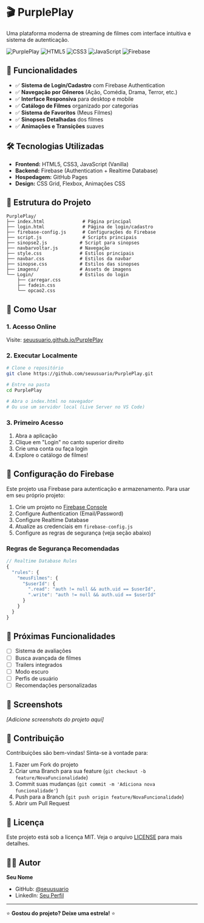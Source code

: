 # 🎬 PurplePlay

Uma plataforma moderna de streaming de filmes com interface intuitiva e sistema de autenticação.

![PurplePlay](https://img.shields.io/badge/Status-Em%20Desenvolvimento-yellow)
![HTML5](https://img.shields.io/badge/HTML5-E34F26?logo=html5&logoColor=white)
![CSS3](https://img.shields.io/badge/CSS3-1572B6?logo=css3&logoColor=white)
![JavaScript](https://img.shields.io/badge/JavaScript-F7DF1E?logo=javascript&logoColor=black)
![Firebase](https://img.shields.io/badge/Firebase-FFCA28?logo=firebase&logoColor=black)

## 🚀 Funcionalidades

- ✅ **Sistema de Login/Cadastro** com Firebase Authentication
- ✅ **Navegação por Gêneros** (Ação, Comédia, Drama, Terror, etc.)
- ✅ **Interface Responsiva** para desktop e mobile
- ✅ **Catálogo de Filmes** organizado por categorias
- ✅ **Sistema de Favoritos** (Meus Filmes)
- ✅ **Sinopses Detalhadas** dos filmes
- ✅ **Animações e Transições** suaves

## 🛠️ Tecnologias Utilizadas

- **Frontend:** HTML5, CSS3, JavaScript (Vanilla)
- **Backend:** Firebase (Authentication + Realtime Database)
- **Hospedagem:** GitHub Pages
- **Design:** CSS Grid, Flexbox, Animações CSS

## 🎯 Estrutura do Projeto

```
PurplePlay/
├── index.html              # Página principal
├── login.html              # Página de login/cadastro
├── firebase-config.js      # Configurações do Firebase
├── script.js               # Scripts principais
├── sinopse2.js            # Script para sinopses
├── navbarvoltar.js        # Navegação
├── style.css              # Estilos principais
├── navbar.css             # Estilos da navbar
├── sinopse.css            # Estilos das sinopses
├── imagens/               # Assets de imagens
└── Login/                 # Estilos do login
    ├── carregar.css
    ├── fadein.css
    └── opcao2.css
```

## 📱 Como Usar

### 1. **Acesso Online**
Visite: [seuusuario.github.io/PurplePlay](https://seuusuario.github.io/PurplePlay)

### 2. **Executar Localmente**
```bash
# Clone o repositório
git clone https://github.com/seuusuario/PurplePlay.git

# Entre na pasta
cd PurplePlay

# Abra o index.html no navegador
# Ou use um servidor local (Live Server no VS Code)
```

### 3. **Primeiro Acesso**
1. Abra a aplicação
2. Clique em "Login" no canto superior direito
3. Crie uma conta ou faça login
4. Explore o catálogo de filmes!

## 🔧 Configuração do Firebase

Este projeto usa Firebase para autenticação e armazenamento. Para usar em seu próprio projeto:

1. Crie um projeto no [Firebase Console](https://console.firebase.google.com)
2. Configure Authentication (Email/Password)
3. Configure Realtime Database
4. Atualize as credenciais em `firebase-config.js`
5. Configure as regras de segurança (veja seção abaixo)

### Regras de Segurança Recomendadas

```javascript
// Realtime Database Rules
{
  "rules": {
    "meusFilmes": {
      "$userId": {
        ".read": "auth != null && auth.uid == $userId",
        ".write": "auth != null && auth.uid == $userId"
      }
    }
  }
}
```

## 🌟 Próximas Funcionalidades

- [ ] Sistema de avaliações
- [ ] Busca avançada de filmes
- [ ] Trailers integrados
- [ ] Modo escuro
- [ ] Perfis de usuário
- [ ] Recomendações personalizadas

## 📸 Screenshots

*[Adicione screenshots do projeto aqui]*

## 🤝 Contribuição

Contribuições são bem-vindas! Sinta-se à vontade para:

1. Fazer um Fork do projeto
2. Criar uma Branch para sua feature (`git checkout -b feature/NovaFuncionalidade`)
3. Commit suas mudanças (`git commit -m 'Adiciona nova funcionalidade'`)
4. Push para a Branch (`git push origin feature/NovaFuncionalidade`)
5. Abrir um Pull Request

## 📄 Licença

Este projeto está sob a licença MIT. Veja o arquivo [LICENSE](LICENSE) para mais detalhes.

## 👨‍💻 Autor

**Seu Nome**
- GitHub: [@seuusuario](https://github.com/seuusuario)
- LinkedIn: [Seu Perfil](https://linkedin.com/in/seuperfil)

---

⭐ **Gostou do projeto? Deixe uma estrela!** ⭐